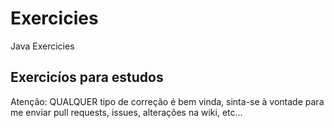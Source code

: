 # Exercicies
Java Exercicies


## Exercicíos para estudos
Atenção: QUALQUER tipo de correção é bem vinda, sinta-se à vontade para me enviar pull requests, issues, alterações na wiki, etc...